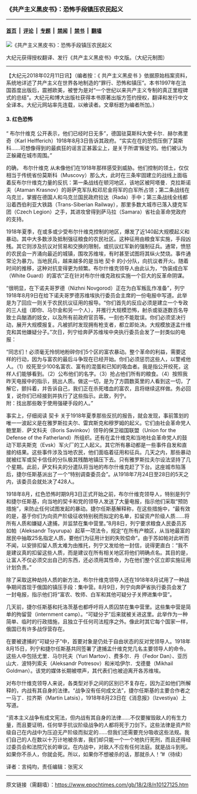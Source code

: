 ### 《共产主义黑皮书》：恐怖手段镇压农民起义

---

#### [首页](../../../..?n10127125) &nbsp;|&nbsp; [评论](../../../../../epoch-comment?n10127125) &nbsp;|&nbsp; [专题](../../../../../epoch-special?n10127125) &nbsp;|&nbsp; [禁闻](../../../../../epoch-news?n10127125) &nbsp;|&nbsp; [禁书](../../../../../books?n10127125) &nbsp;|&nbsp; [翻墙](https://github.com/gfw-breaker/nogfw/blob/master/README.md?n10127125)


<div><img alt="《共产主义黑皮书》：恐怖手段镇压农民起义" class="attachment-djy_600_400 size-djy_600_400 wp-post-image" src="https://i.epochtimes.com/assets/uploads/2017/12/dcbb5ad1ea37934a168afd29d68d142e-600x400.jpg"/>
<div class="caption">
 <p>
  大纪元获得授权翻译、发行《共产主义黑皮书》中文版。（大纪元制图）
 </p>
</div></div><hr/><div class="post_content" id="artbody" itemprop="articleBody">
 <!-- article content begin -->
 <p>
  【大纪元2018年02月11日讯】（编者按：《
  <ok href="https://www.epochtimes.com/gb/tag/%E5%85%B1%E4%BA%A7%E4%B8%BB%E4%B9%89%E9%BB%91%E7%9A%AE%E4%B9%A6.html">
   共产主义黑皮书
  </ok>
  》依据原始档案资料，系统地详述了共产主义在世界各地制造的“罪行、恐怖和镇压”。本书1997年在法国首度出版后，震撼欧美，被誉为是对“一个世纪以来共产主义专制的真正里程碑式的总结”。大纪元和博大出版社获得本书原著出版方签约授权，翻译和发行中文全译本。大纪元网站率先连载，以飨读者。文章标题为编者所加。）
 </p>
 <h4>
  3. 红色恐怖
 </h4>
 <p>
  “
  <ok href="https://www.epochtimes.com/gb/tag/%E5%B8%83%E5%B0%94%E4%BB%80%E7%BB%B4%E5%85%8B.html">
   布尔什维克
  </ok>
  公开表示，他们已经时日无多”，德国驻莫斯科大使卡尔．赫尔弗里奇（Karl Helfferich）1918年8月3日告诉其政府。“实实在在的恐慌压倒了莫斯科……可想像得到的最疯狂的谣言正甚嚣尘上，是关于所谓‘叛徒’的。他们被认为正躲藏在城市周围。”
 </p>
 <p>
  的确，
  <ok href="https://www.epochtimes.com/gb/tag/%E5%B8%83%E5%B0%94%E4%BB%80%E7%BB%B4%E5%85%8B.html">
   布尔什维克
  </ok>
  从未像他们在1918年那样感受到威胁。他们控制的领土，仅仅相当于传统省份莫斯科（Muscovy）那么大，此时在三条牢固建立的战线上面临着反布尔什维克力量的反抗：第一条战线在顿河地区，该地区被阿塔曼．克拉斯诺夫（Ataman Krasnov）的哥萨克军队和邓尼金将军的白军所占领；第二条战线在乌克兰，掌握在德国人和乌克兰国民政府拉达（Rada）手中；第三条战线全线都沿着西伯利亚大铁路（Trans-Siberian Railway），那里多数大城市已落入捷克军团（Czech Legion）之手，其进攻曾得到萨马拉（Samara）省社会革命党政府的支持。
 </p>
 <p>
  1918年夏季，在或多或少受布尔什维克控制的地区，爆发了近140起大规模起义和暴动。其中大多数涉及抵制强征粮食的农民社区。这种征用由粮食军实施，手段凶残。其它则涉及抗议对贸易和交换的限制，或抗议红军新的强制征兵。通常，愤怒的农民会一齐涌向最近的城镇，围攻苏维埃，有时甚至试图将其纵火焚烧。事件通常沦为暴力。当地民兵，越来越多的是当地
  <ok href="https://www.epochtimes.com/gb/tag/%E5%A5%91%E5%8D%A1.html">
   契卡
  </ok>
  的小分队，向抗议者开火。随着时间的推移，这种对抗变得更为频繁。布尔什维克领导人由此认为，“伪装成白军（White Guard）的富农”正在针对布尔什维克政权实施一个巨大的反革命阴谋。
 </p>
 <p>
  “很明显，在下诺夫哥罗德（Nizhni Novgorod）正在为白军叛乱作准备”，列宁1918年8月9日在给下诺夫哥罗德苏维埃执行委员会主席的一份电报中写道。此举是为了回应一则关于农民抗议征用的报导。“你们首先的反应必须是建立一个专政的三人组（即你、马尔金和另一个人），并推行大规模恐怖，射杀或驱逐数百名导致士兵酗酒的妓女，以及所有前政府官员等。一刻也不能耽误。你们必须坚决行动，展开大规模报复。凡被抓时发现拥有枪支者，都立即处决。大规模放逐孟什维克和其他嫌疑分子。”次日，列宁给奔萨苏维埃中央执行委员会发了一封类似的电报：
 </p>
 <p>
  “同志们！必须毫无怜悯地粉碎你们5个区的富农暴动。整个革命的利益，需要这样的行动，因为与富农的最后斗争现在已经开始。你们必须惩罚这些人，以警戒他人。（1）绞死至少100名富农、富有的混蛋和已知的吸血者。我是指公开绞死，这样人们能够看到。（2）公布他们的名字。（3）抢占他们所有的粮食。（4）按照我昨天电报中的指示，挑出人质。做这一切，是为了方圆数英里的人看到这一切，了解它，颤抖着，并告诉自己，我们正在杀死嗜血的富农，且将继续这样做。务必回复，说你们已经接到并执行了这些指示。此致，列宁。
  <br/>
  附：找出那些敢于使用强硬手段的人。”
 </p>
 <p>
  事实上，仔细阅读
  <ok href="https://www.epochtimes.com/gb/tag/%E5%A5%91%E5%8D%A1.html">
   契卡
  </ok>
  关于1918年夏季那些反抗的报告，就会发现，事前策划的唯一一波起义是在雅罗斯拉夫尔、雷宾斯克和穆罗姆的起义。它们由社会革命党人鲍里斯．萨文科夫（Boris Savinkov）领导的保卫祖国联盟（Union for the Defense of the Fatherland）所组织。还有在孟什维克和当地社会革命党人的鼓动下耶夫斯克（Evsk）军火厂的工人起义。其它所有暴动都是一些事件自发和直接的结果。这些事件涉及当地农民，他们面临着征用和征兵。几天之内，那些暴动就被红军或契卡信任的分队极其残酷地镇压下去。只有雅罗斯拉夫尔设法坚持了几个星期。此前，萨文科夫的分遣队将当地的布尔什维克赶了下台。这座城市陷落后，捷尔任斯基派出了一个“特别调查委员会”。从1918年7月24日至28日的5天之内，该委员会就处决了428人。
 </p>
 <p>
  1918年8月，红色恐怖时期9月3日正式开始之前，布尔什维克领导人，特别是列宁和捷尔任斯基，向当地的契卡和党的领导人发送了大量电报，指示他们采取“预防措施”，来防止任何试图发起的暴动。捷尔任斯基解释称，在这些措施中，“最有效的是，基于你们为向资产阶级征收特别税而拟定的名单，扣留资产阶级人质……将所有人质和嫌疑人逮捕，并监禁在集中营里。”8月8日，列宁要求粮食人民委员苏如帕（Aleksandr Tsyurupa）起草一项法令，规定“在所有产粮区，从当地最富的居民中抽取25名指定人质，要他们为征用计划的失败偿命”。由于苏如帕对此听而不闻，以安排扣留人质太难为由推托，列宁又发给他一封信，说得更直白：“我不是建议真的扣留这些人质，而是建议在所有相关地区将他们明确点名。其目的是，让富人不仅必须交出自己的东西，还必须用其性命，为在他们整个区立即实施征用计划负责。”
 </p>
 <p>
  除了采取这种劫持人质的新方法，布尔什维克领导人还在1918年8月试用了一种战争期间首现于俄国的镇压手段：集中营。8月9日，列宁向奔萨省执行委员会发了一封电报，指示他们将“富农、牧师、白军和其他可疑分子关押进集中营”。
 </p>
 <p>
  几天前，捷尔任斯基和托洛茨基也都呼吁将人质囚禁在集中营里。这些集中营是简单的拘留营（internment camp）。“可疑分子”后来就被关进这里。此举作为一种简单、临时的行政措施，且独立于任何司法程序之外。像此时其它每个国家一样，俄国已有许多战俘营存在。
 </p>
 <p>
  在要被逮捕的“可疑分子”中，首要对象是仍处于自由状态的反对党领导人。1918年8月15日，列宁和捷尔任斯基共同签署了逮捕孟什维克党几名主要领导人的命令。这些人中包括尤里．马尔托夫（Yuri Martov）、费多尔．丹（Fedor Dan）、亚历山大．波特列索夫（Aleksandr Potresov）和米哈伊尔．戈德曼（Mikhail Goldman）。该党的媒体长期被噤声，其代表们也被迫离开各苏维埃。
 </p>
 <p>
  对布尔什维克领导人来说，各类型对手之间的区别已不复存在，因为正如他们所解释的，内战有其自身的法律。“战争没有任何成文法”，捷尔任斯基的主要合作者之一马丁．拉齐斯（Martin Latsis），1918年8月23日在《消息报》（Izvestiya）上写道。
 </p>
 <p>
  “资本主义战争有成文宪法，但内战有其自身的法律……不仅要摧毁敌人的有生力量，而且要证明，任何举手抗议阶级战争的人都将死于刀剑下。这些法律是资产阶级自己在内战中为压迫无产阶级而拟定的……但我们还需要充分吸收这些法规。我们自己的人在数以十万计地被杀害，我们却只能一个一个地执行死刑，而且还得经过委员会和法院冗长的审议。在内战中，对敌人不应有任何法庭。就是战斗到死。如果你不杀人，你就会死。所以，如果你不想被杀的话，那就杀人！”#（待续）
 </p>
 <p>
  译者：言纯均，责任编辑：张宪义
 </p>
 <!-- article content end -->
 <div id="below_article_ad">
 </div>
</div>


---

原文链接（需翻墙）：https://www.epochtimes.com/gb/18/2/8/n10127125.htm